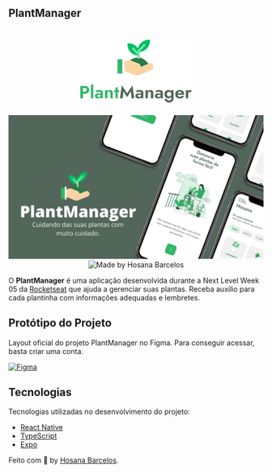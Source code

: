 ## PlantManager

<h1 align="center">
    <img alt="Plantmanager" src="https://github.com/hosanabarcelos/plantManager-nlw0.5/blob/main/logotype.png"/>
</h1>

<p align="center">
    <img src="https://github.com/hosanabarcelos/plantManager-nlw0.5/blob/main/src/assets/plantmanager.png"/>
     <img alt="Made by Hosana Barcelos" src="https://img.shields.io/badge/made%20by- HOSANA BARCELOS -%15C3D6?style=flat-square&color=32B768&labelColor=000">
</p>

O **PlantManager** é uma aplicação desenvolvida durante a Next Level Week 05 da [Rocketseat](https://rocketseat.com.br/) que ajuda a gerenciar suas plantas. Receba auxílio para cada plantinha com informações adequadas e lembretes.

## Protótipo do Projeto

Layout oficial do projeto PlantManager no Figma. Para conseguir acessar, basta criar uma conta.

  <a href="https://www.figma.com/file/gS8PpzrGlIPY0hSEito9XZ/PlantManager-(Copy)?node-id=0%3A1">
    <img alt="Figma" src="https://img.shields.io/badge/figma%20-%2332B768.svg?&style=for-the-badge&logo=figma&logoColor=white"/>
  </a>
  
 ## Tecnologias

Tecnologias utilizadas no desenvolvimento do projeto:

- [React Native](https://reactnative.dev/)
- [TypeScript](https://www.typescriptlang.org/)
- [Expo](https://expo.io/)

Feito com :green_heart: by [Hosana Barcelos](https://github.com/hosanabarcelos).

